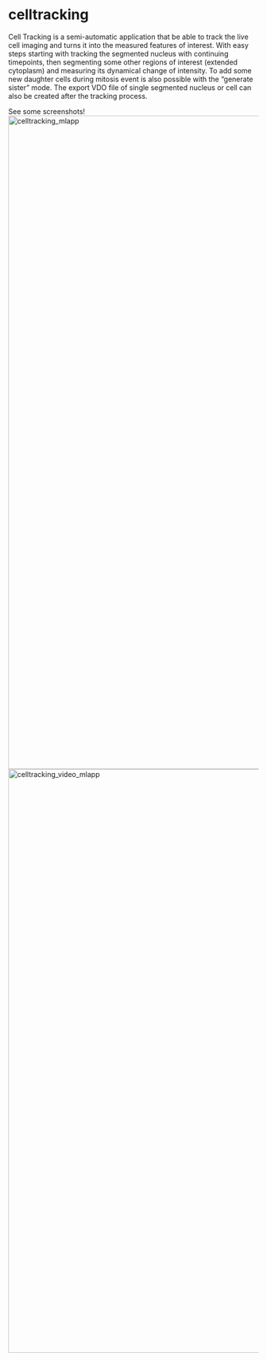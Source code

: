 # celltracking
Cell Tracking is a semi-automatic application that be able to track the live cell imaging and turns it into the measured features of interest. With easy steps starting with tracking the segmented nucleus with continuing timepoints, then segmenting some other regions of interest (extended cytoplasm) and measuring its dynamical change of intensity. To add some new daughter cells during mitosis event is also possible with the “generate sister” mode. The export VDO file of single segmented nucleus or cell can also be created after the tracking process.

See some screenshots!
<img width="1312" alt="celltracking_mlapp" src="https://user-images.githubusercontent.com/40425349/192191959-1e200192-7116-4606-9c0f-f2107340196c.png">
<img width="1172" alt="celltracking_video_mlapp" src="https://user-images.githubusercontent.com/40425349/192191967-856cdab4-40ad-47c3-8f3f-8cc7c955205c.png">
